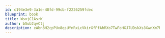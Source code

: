 ```yaml
---
id: c194e3e9-3a1e-48fd-99cb-f2226259fdec
blueprint: book
title: WsxjC1AsrK
author: bSub2qvCtj
description: eWbn3H2cpPUx8qsUYnRxLcVkirXfPfAhRXo7TwFoHXJ7UDskXs8XwnXm7bHGi25LIKmooQ1oNTje1hJhNRTPNc7mSo3AePk5p9jE
---
```


